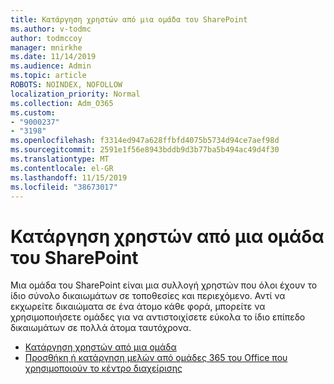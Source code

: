 ```yaml
---
title: Κατάργηση χρηστών από μια ομάδα του SharePoint
ms.author: v-todmc
author: todmccoy
manager: mnirkhe
ms.date: 11/14/2019
ms.audience: Admin
ms.topic: article
ROBOTS: NOINDEX, NOFOLLOW
localization_priority: Normal
ms.collection: Adm_O365
ms.custom:
- "9000237"
- "3198"
ms.openlocfilehash: f3314ed947a628ffbfd4075b5734d94ce7aef98d
ms.sourcegitcommit: 2591e1f56e8943bddb9d3b77ba5b494ac49d4f30
ms.translationtype: MT
ms.contentlocale: el-GR
ms.lasthandoff: 11/15/2019
ms.locfileid: "38673017"
---
```

# <a name="remove-users-from-a-sharepoint-group"></a>Κατάργηση χρηστών από μια ομάδα του SharePoint

Μια ομάδα του SharePoint είναι μια συλλογή χρηστών που όλοι έχουν το ίδιο σύνολο δικαιωμάτων σε τοποθεσίες και περιεχόμενο. Αντί να εκχωρείτε δικαιώματα σε ένα άτομο κάθε φορά, μπορείτε να χρησιμοποιήσετε ομάδες για να αντιστοιχίσετε εύκολα το ίδιο επίπεδο δικαιωμάτων σε πολλά άτομα ταυτόχρονα.

- [Κατάργηση χρηστών από μια ομάδα](https://docs.microsoft.com/sharepoint/customize-sharepoint-site-permissions#remove-users-from-a-group)
- [Προσθήκη ή κατάργηση μελών από ομάδες 365 του Office που χρησιμοποιούν το κέντρο διαχείρισης](https://docs.microsoft.com/office365/admin/create-groups/add-or-remove-members-from-groups?view=o365-worldwide)
